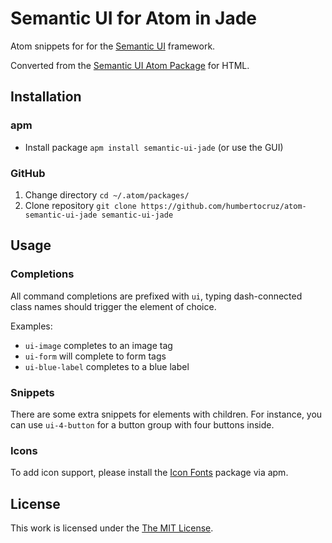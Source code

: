 # Semantic UI for Atom in Jade

Atom snippets for for the [Semantic UI](http://semantic-ui.com/) framework.

Converted from the [Semantic UI Atom Package](https://github.com/idleberg/atom-semantic-ui) for HTML.

## Installation

### apm

* Install package `apm install semantic-ui-jade` (or use the GUI)

### GitHub

1. Change directory `cd ~/.atom/packages/`
2. Clone repository `git clone https://github.com/humbertocruz/atom-semantic-ui-jade semantic-ui-jade`

## Usage

### Completions
All command completions are prefixed with `ui`, typing dash-connected class names should trigger the element of choice.

Examples:

* `ui-image` completes to an image tag
* `ui-form` will complete to form tags
* `ui-blue-label` completes to a blue label

### Snippets
There are some extra snippets for elements with children. For instance, you can use `ui-4-button` for a button group with four buttons inside.

### Icons

To add icon support, please install the [Icon Fonts](https://atom.io/packages/icon-fonts) package via apm.

## License

This work is licensed under the [The MIT License](LICENSE.md).
